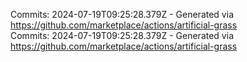 Commits: 2024-07-19T09:25:28.379Z - Generated via https://github.com/marketplace/actions/artificial-grass
<br>
Commits: 2024-07-19T09:25:28.379Z - Generated via https://github.com/marketplace/actions/artificial-grass
<br>
